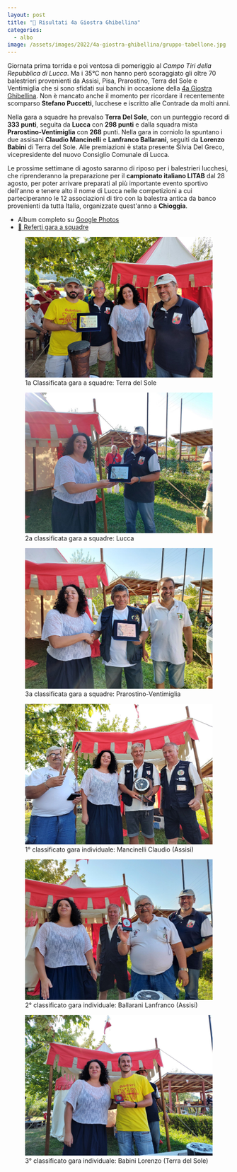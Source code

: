```yaml
---
layout: post
title: "🎯 Risultati 4a Giostra Ghibellina"
categories:
  - albo
image: /assets/images/2022/4a-giostra-ghibellina/gruppo-tabellone.jpg
---
```


Giornata prima torrida e poi ventosa di pomeriggio al *Campo Tiri della
Repubblica di Lucca*. Ma i 35°C non hanno però scoraggiato gli oltre 70
balestrieri provenienti da Assisi, Pisa, Prarostino, Terra del Sole e
Ventimiglia che si sono sfidati sui banchi in occasione della [4a Giostra
Ghibellina](/2022/4a-giostra-ghibellina). Non è mancato anche il momento per
ricordare il recentemente scomparso **Stefano Puccetti**, lucchese e iscritto
alle Contrade da molti anni.

<!-- more -->

Nella gara a squadre ha prevalso **Terra Del Sole**, con un punteggio record di
**333 punti**, seguita da **Lucca** con **298 punti** e dalla squadra mista
**Prarostino-Ventimiglia** con **268** punti. Nella gara in corniolo la spuntano
i due assisani **Claudio Mancinelli** e **Lanfranco Ballarani**, seguiti da
**Lorenzo Babini** di Terra del Sole. Alle premiazioni è stata presente Silvia
Del Greco, vicepresidente del nuovo Consiglio Comunale di Lucca.

Le prossime settimane di agosto saranno di riposo per i balestrieri lucchesi,
che riprenderanno la preparazione per il **campionato italiano LITAB** dal 28
agosto, per poter arrivare preparati al più importante evento sportivo dell'anno
e tenere alto il nome di Lucca nelle competizioni a cui parteciperanno le 12
associazioni di tiro con la balestra antica da banco provenienti da tutta
Italia, organizzate quest'anno a **Chioggia**.

* Album completo su [Google Photos](https://photos.app.goo.gl/eHudY8t8xn78qmof7)
* [💾 Referti gara a squadre](/assets/files/2022/4a-giostra-ghibellina-risultati.pdf)

<figure class="align-center">
    <img src="/assets/images/2022/4a-giostra-ghibellina/squadra-1a-terra-del-sole.jpg" alt="">
  <figcaption>1a Classificata gara a squadre: Terra del Sole</figcaption>
</figure>

<figure class="align-center">
    <img src="/assets/images/2022/4a-giostra-ghibellina/squadra-2a-lucca.jpg" alt="">
  <figcaption>2a classificata gara a squadre: Lucca</figcaption>
</figure>

<figure class="align-center">
    <img src="/assets/images/2022/4a-giostra-ghibellina/squadra-3a-prarostino-ventimiglia.jpg" alt="">
  <figcaption>3a classificata gara a squadre: Prarostino-Ventimiglia</figcaption>
</figure>

<figure class="align-center">
    <img src="/assets/images/2022/4a-giostra-ghibellina/individuale-1o-mancinelli-claudio.jpg" alt="">
  <figcaption>1° classificato gara individuale: Mancinelli Claudio (Assisi)</figcaption>
</figure>

<figure class="align-center">
    <img src="/assets/images/2022/4a-giostra-ghibellina/individuale-2o-ballarani-lanfranco.jpg" alt="">
  <figcaption>2° classificato gara individuale: Ballarani Lanfranco (Assisi)</figcaption>
</figure>

<figure class="align-center">
    <img src="/assets/images/2022/4a-giostra-ghibellina/individuale-3o-babini-lorenzo.jpg" alt="">
  <figcaption>3° classificato gara individuale: Babini Lorenzo (Terra del Sole)</figcaption>
</figure>

